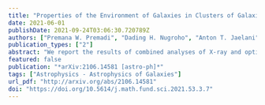 ```yaml
---
title: "Properties of the Environment of Galaxies in Clusters of Galaxies CL 0024$+$1654 and RX J0152.7$-$1357"
date: 2021-06-01
publishDate: 2021-09-24T03:06:30.720789Z
authors: ["Premana W. Premadi", "Dading H. Nugroho", "Anton T. Jaelani"]
publication_types: ["2"]
abstract: "We report the results of combined analyses of X-ray and optical data of two galaxy clusters, CL 0024$+$1654 and RX J0152.7$-$1357 at redshift $z = 0.395$ and $z = 0.830$, respectively, which offer a holistic physical description of the two clusters. Our X-ray analysis yields temperature and density profile of the gas in the intra-cluster medium (ICM). Using optical photometric and spectroscopic data, complemented with mass distribution from gravitational lensing study, we investigate any possible correlation between the physical properties of the galaxy members, i.e., their color, morphology, and star formation rate (SFR) with their environments. We quantify the properties of the environment of each galaxy by galaxy number density, ICM temperature, and mass density. Although our result shows that the two clusters exhibit a weaker correlation compared to relaxed clusters, it still confirms the significant effect of the ICM on the SFRs in the galaxies. Various physical mechanisms are suggested to explain the relation between the properties of galaxies and their environment."
featured: false
publication: "*arXiv:2106.14581 [astro-ph]*"
tags: ["Astrophysics - Astrophysics of Galaxies"]
url_pdf: "http://arxiv.org/abs/2106.14581"
doi: "https://doi.org/10.5614/j.math.fund.sci.2021.53.3.7"
---
```



